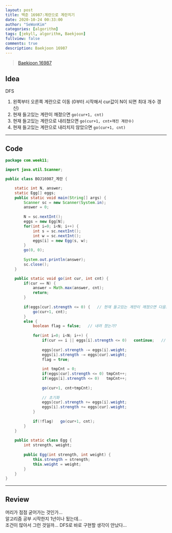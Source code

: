 ```yaml
---
layout: post
title: 백준 16987:계란으로 계란치기
date: 2020-10-24 00:33:00
author: "SeWonKim"
categories: [algorithm]
tags: [jekyll, algorithm, Baekjoon]
fullview: false
comments: true
description: Baekjoon 16987
---
```


> [Baekjoon 16987](https://www.acmicpc.net/problem/16987)

## Idea

DFS

1. 왼쪽부터 오른쪽 계란으로 이동 (0부터 시작해서 cur값이 N이 되면 최대 개수 갱신)
2. 현재 들고있는 계란이 깨졌으면 `go(cur+1, cnt)`
3. 현재 들고있는 계란으로 내리쳤으면 `go(cur+1, cnt+깨진 계란수)`
4. 현재 들고있는 계란으로 내리치지 않았으면 `go(cur+1, cnt)`

---

## Code

```java
package com.week11;

import java.util.Scanner;

public class BOJ16987_계란 {

	static int N, answer;
	static Egg[] eggs;
	public static void main(String[] args) {
		Scanner sc = new Scanner(System.in);
		answer = 0;
		
		N = sc.nextInt();
		eggs = new Egg[N];
		for(int i=0; i<N; i++) {
			int s = sc.nextInt();
			int w = sc.nextInt();
			eggs[i] = new Egg(s, w);
		}
		go(0, 0);
		
		System.out.println(answer);
		sc.close();
	}

	public static void go(int cur, int cnt) {
		if(cur == N) {
			answer = Math.max(answer, cnt);
			return;
		}
		
		if(eggs[cur].strength <= 0) {	// 현재 들고있는 계란이 깨졌으면 다음으로 넘어감
			go(cur+1, cnt);
		}
		else {
			boolean flag = false;	// 내려 쳤는가?
			
			for(int i=0; i<N; i++) {
				if(cur == i || eggs[i].strength <= 0)	continue;	// 들고있는 계란 or 깨진 계란이면 skip
				
				eggs[cur].strength -= eggs[i].weight;
				eggs[i].strength -= eggs[cur].weight;
				flag = true;
				
				int tmpCnt = 0;
				if(eggs[cur].strength <= 0)	tmpCnt++;
				if(eggs[i].strength <= 0)	tmpCnt++;
				
				go(cur+1, cnt+tmpCnt);
				
				// 초기화
				eggs[cur].strength += eggs[i].weight;
				eggs[i].strength += eggs[cur].weight;
			}
			
			if(!flag)	go(cur+1, cnt);
		}
	}
	
	public static class Egg {
		int strength, weight;
		
		public Egg(int strength, int weight) {
			this.strength = strength;
			this.weight = weight;
		}
	}
}

```

---

## Review

머리가 점점 굳어가는 것인가...    
알고리즘 공부 시작한지 1년이나 됬는데...    
조건이 많아서 그런 것일까... DFS로 바로 구현할 생각이 안났다...
